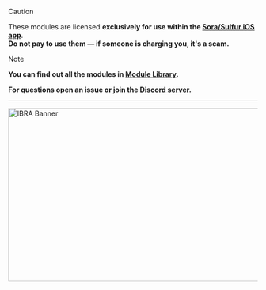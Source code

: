 > [!CAUTION] 
> These modules are licensed **exclusively for use within the [Sora/Sulfur iOS app](https://github.com/cranci1/Sora)**.  
> **Do not pay to use them — if someone is charging you, it's a scam.**

> [!NOTE] 
> **You can find out all the modules in [Module Library](https://sora.jm26.net/library/).**
> 
> **For questions open an issue or join the [Discord server](https://discord.gg/WAsJKKZgmX).**

---

<img src="https://raw.githubusercontent.com/xibrox/sora-movie-module/refs/heads/main/ibra_banner.jpg" alt="IBRA Banner" width="1020" height="350">